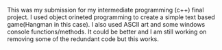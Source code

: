 This was my submission for my intermediate programming (c++) final project. I used object orineted programming to create a
simple text based game(Hangman in this case).
I also used ASCII art and some windows console functions/methods.
It could be better and I am still working on removing some of the redundant code but this works.

